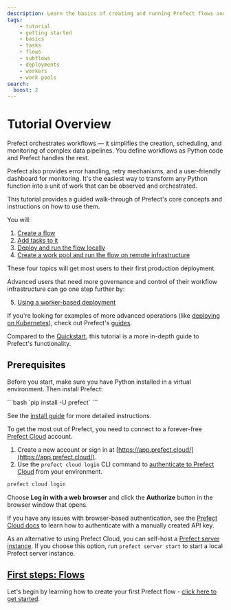 ```yaml
---
description: Learn the basics of creating and running Prefect flows and tasks.
tags:
    - tutorial
    - getting started
    - basics
    - tasks
    - flows
    - subflows
    - deployments
    - workers
    - work pools
search:
  boost: 2
---
```

# Tutorial Overview

Prefect orchestrates workflows — it simplifies the creation, scheduling, and monitoring of complex data pipelines.
You define workflows as Python code and Prefect handles the rest.

Prefect also provides error handling, retry mechanisms, and a user-friendly dashboard for monitoring.
It's the easiest way to transform any Python function into a unit of work that can be observed and orchestrated.

This tutorial provides a guided walk-through of Prefect's core concepts and instructions on how to use them.

You will:

1. [Create a flow](/tutorial/flows/)
2. [Add tasks to it](/tutorial/tasks/)
3. [Deploy and run the flow locally](/tutorial/deployments/)
4. [Create a work pool and run the flow on remote infrastructure](/tutorial/work-pools/)

These four topics will get most users to their first production deployment.

Advanced users that need more governance and control of their workflow infrastructure can go one step further by:

5. [Using a worker-based deployment](/tutorial/workers/)

If you're looking for examples of more advanced operations (like [deploying on Kubernetes](/guides/deployment/kubernetes/)), check out Prefect's [guides](/guides/).

Compared to the [Quickstart](/getting-started/quickstart/), this tutorial is a more in-depth guide to Prefect's functionality.

## Prerequisites

Before you start, make sure you have Python installed in a virtual environment.
Then install Prefect:

<div class="terminal">
```bash
`pip install -U prefect`
```
</div>

See the [install guide](/getting-started/installation/) for more detailed instructions.

To get the most out of Prefect, you need to connect to a forever-free [Prefect Cloud](https://app.prefect.cloud) account.

1. Create a new account or sign in at [https://app.prefect.cloud/](https://app.prefect.cloud/).
1. Use the `prefect cloud login` CLI command to [authenticate to Prefect Cloud](/cloud/users/api-keys/) from your environment.

<div class="terminal">

```bash
prefect cloud login
```

</div>

Choose **Log in with a web browser** and click the **Authorize** button in the browser window that opens.

If you have any issues with browser-based authentication, see the [Prefect Cloud docs](/cloud/users/api-keys/) to learn how to authenticate with a manually created API key.

As an alternative to using Prefect Cloud, you can self-host a [Prefect server instance](/host/).
If you choose this option, run `prefect server start` to start a local Prefect server instance.

## [First steps: Flows](/tutorial/flows/)

Let's begin by learning how to create your first Prefect flow - [click here to get started](/tutorial/flows/).
